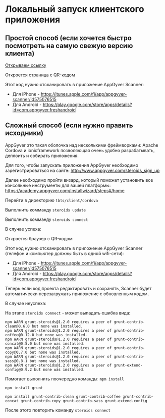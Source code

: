 # Локальный запуск клиентского приложения

## Простой способ (если хочется быстро посмотреть на самую свежую версию клиента)

[Открываем ссылку](https://share.appgyver.com/?id=79223&hash=5353e5a22cbd2be55bdafcada9edc2ec2de94c9868e2a79195cc10e3d31ea085)

Откроется страница с QR-кодом

Этот код нужно отсканировать в приложение AppGyver Scanner:
* Для iPhone - https://itunes.apple.com/fi/app/appgyver-scanner/id575076515
* Для Android - https://play.google.com/store/apps/details?id=com.appgyver.freshandroid

## Сложный способ (если нужно править исходники)

AppGyver это такая оболочка над несколькими фреймворками: Apache Cordova и ionicframework
позволяющая очень удобно разрабатывать, деплоить и собирать приложения.

Для того, чтобы запускать приложения AppGyver необходимо зарегистрироваться на сайте:
http://www.appgyver.com/steroids_sign_up

Далее необходимо пройти визард, который поможет установить все консольные инструменты для вашей платформы:
https://academy.appgyver.com/installwizard/steps#/home

Перейти в директорию `tbts/client/cordova`

Выполнить комманду `steroids update`

Выполнить комманду `steroids connect`

В случае успеха: 

Откроется браузер с QR-кодом

Этот код нужно отсканировать в приложение AppGyver Scanner (телефон и компьютер должны быть в одной wifi-сети):
* Для iPhone - https://itunes.apple.com/fi/app/appgyver-scanner/id575076515
* Для Android - https://play.google.com/store/apps/details?id=com.appgyver.freshandroid

Теперь если код проекта редактировать и сохранять, Scanner будет автоматически перезагружать приложение с обновленным кодом.

В случае неуспеха:

На этапе `steroids connect` - может выпадать ошибка вида:
```
npm WARN grunt-steroids@1.2.0 requires a peer of grunt-contrib-clean@0.6.0 but none was installed.
npm WARN grunt-steroids@1.2.0 requires a peer of grunt-contrib-coffee@0.12.0 but none was installed.
npm WARN grunt-steroids@1.2.0 requires a peer of grunt-contrib-concat@0.5.0 but none was installed.
npm WARN grunt-steroids@1.2.0 requires a peer of grunt-contrib-copy@0.7.0 but none was installed.
npm WARN grunt-steroids@1.2.0 requires a peer of grunt-contrib-sass@0.8.1 but none was installed.
npm WARN grunt-steroids@1.2.0 requires a peer of grunt-extend-config@0.9.2 but none was installed.
```

Помогает выполнить поочередно команды:
`npm install`

`npm install grunt`

`npm install grunt-contrib-clean grunt-contrib-coffee grunt-contrib-concat grunt-contrib-copy grunt-contrib-sass grunt-extend-config`

После этого повторить команду `steroids connect`


<!--- https://github.com/adam-p/markdown-here/wiki/Markdown-Cheatsheet -->
